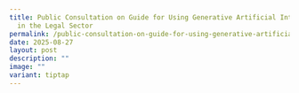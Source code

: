 ```yaml
---
title: Public Consultation on Guide for Using Generative Artificial Intelligence
  in the Legal Sector
permalink: /public-consultation-on-guide-for-using-generative-artificial-intelligence-in-the-legal-sector/
date: 2025-08-27
layout: post
description: ""
image: ""
variant: tiptap
---
```

